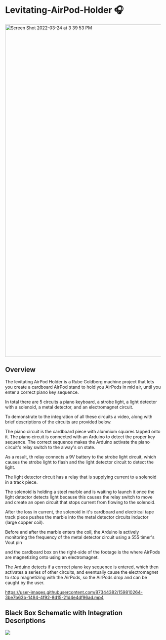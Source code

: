 # Levitating-AirPod-Holder 🎧

<img width="1075" alt="Screen Shot 2022-03-24 at 3 39 53 PM" src="https://user-images.githubusercontent.com/87344382/160021721-d6bfaa6d-eb4d-4bc2-8a08-145e83fc5bbe.png">

## Overview

The levitating AirPod Holder is a Rube Goldberg machine project that lets you create a cardboard AirPod stand to hold you AirPods in mid air, until you enter a correct piano key sequence.

In total there are 5 circuits a piano keyboard, a strobe light, a light detector with a solenoid, a metal detector, and an electromagnet circuit. 

To demonstrate to the integration of all these circuits a video, along with brief descriptions of the circuits are provided below. 

The piano circuit is the cardboard piece with alumnium squares tapped onto it. The piano circuit is connected with an Arduino to detect the proper key sequence. The correct sequence makes the Arduino activate the piano circuit's relay switch to the alway's on state. 

As a result, th relay connects a 9V battery to the strobe light circuit, which causes the strobe light to flash and the light detector circuit to detect the light. 

The light detector circuit has a relay that is supplying current to a solenoid in a track piece. 

The solenoid is holding a steel marble and is waiting to launch it once the light detector detects light because this causes the relay switch to move and create an open circuit that stops current from flowing to the solenoid.

After the loss in current, the solenoid in it's cardboard and electrical tape track piece pushes the marble into the metal detector circuits inductor (large copper coil).

Before and after the marble enters the coil, the Arduino is actively monitoring the frequency of the metal detector circuit using a 555 timer's Vout pin

and the cardboard box on the right-side of the footage is the where AirPods are magnetizing onto using an electromagnet.

The Arduino detects if a correct piano key sequence is entered, which then activates a series of other circuits, and eventually cause the electromagnet to stop  magnetizing with the AirPods, so the AirPods drop and can be caught by the user. 

https://user-images.githubusercontent.com/87344382/159810264-3be7b63b-1494-4f92-8d15-21d4e4df96ad.mp4

## Black Box Schematic with Integration Descriptions
<img src="CAD-EE241-Circuit.png">
